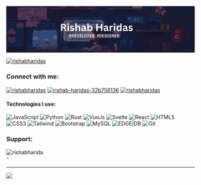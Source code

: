 <img align="center" src="readme-head.webp"/>

<br>

<p align="left"> <a href="https://t.me/rishabharidas" target="blank"><img src="https://img.shields.io/badge/-rishabharidas-blue?logo=telegram&style=social" alt="rishabharidas" /></a> </p>
<h3 align="left">Connect with me:</h3>
<p align="left">
<a href="https://twitter.com/rishabharidas" target="blank" ><img align="center" src="https://img.shields.io/badge/-black?style=flat&logo=x&logoColor=white" alt="rishabharidas" height="30" width="40" /></a>
<a href="https://linkedin.com/in/rishabharidas" target="blank"><img align="center" src="https://img.shields.io/badge/-blue?style=flat&logo=linkedin" alt="rishab-haridas-32b758136" height="30" width="40" /></a>
<a href="https://instagram.com/rishabharidas" target="blank"><img align="center" src="https://img.shields.io/badge/-white?style=flat&logo=instagram" alt="rishabharidas" height="30" width="40" /></a>


#### Technologies I use:<br>

![JavaScript](https://img.shields.io/badge/-JavaScript-F7DF1E?style=flat-square&logo=javascript&logoColor=black)
![Python](https://img.shields.io/badge/Python-3776AB?style=flat-square&logo=python&logoColor=white) 
![Rust](https://img.shields.io/badge/Rust-3776AB?style=flat-square&logo=rust&logoColor=orange) 
![VueJs](https://img.shields.io/badge/-Vue-white?style=flat-square&logo=vuedotjs)
![Svelte](https://img.shields.io/badge/-Svelte-grey?style=flat-square&logo=svelte&logoColor=orange)
![React](https://img.shields.io/badge/-React-20232A?style=flat-square&logo=react)
![HTML5](https://img.shields.io/badge/-HTML5-E34F26?style=flat-square&logo=html5&logoColor=white)
<br/>
![CSS3](https://img.shields.io/badge/-CSS3-1572B6?style=flat-square&logo=css3)
![Tailwind](https://img.shields.io/badge/-Tailwind-blue?style=flat-square&logo=tailwindcss)
![Bootstrap](https://img.shields.io/badge/-Bootstrap-563D7C?style=flat-square&logo=bootstrap)
![MySQL](https://img.shields.io/badge/-MySQL-00000F?style=flat-square&logo=mysql)
![EDGE|DB](https://img.shields.io/badge/EgdeDB-3a906c?style=flat-square&logo=edgedb)
![Git](https://img.shields.io/badge/-Git-black?style=flat-square&logo=git)

  

<h3 align="left">Support:</h3>
<p><a href="https://www.buymeacoffee.com/rishabharidas"> <img align="left" src="https://cdn.buymeacoffee.com/buttons/v2/default-yellow.png" height="25" width="100" alt="rishabharidas" /></a></p><br><br>
<hr/>
<p align="start">
<img height="180em" src="https://github-readme-stats-eight-theta.vercel.app/api/top-langs/?username=rishabharidas&layout=compact&langs_count=8&theme=dracula&hide_border=true&hide=jupyter%20notebook"/>
</p>
